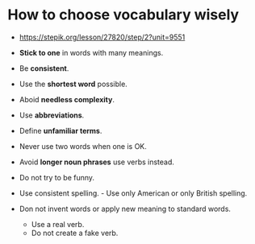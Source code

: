 # How to choose vocabulary wisely

- <https://stepik.org/lesson/27820/step/2?unit=9551>

- **Stick to one** in words with many meanings.
- Be **consistent**.
- Use the **shortest word** possible.
- Aboid **needless complexity**.
- Use **abbreviations**.
- Define **unfamiliar terms**.
- Never use two words when one is OK.
- Avoid **longer noun phrases** use verbs instead.
- Do not try to be funny.
- Use consistent spelling. - Use only American or only British spelling.
- Don not invent words or apply new meaning to standard words.
  - Use a real verb.
  - Do not create a fake verb.
